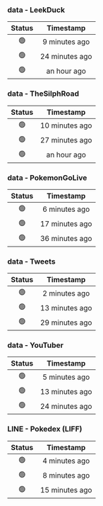 ### data - LeekDuck
| Status | Timestamp |
|:------:|:---------:|
| 🟢 | 9 minutes ago |
| 🟢 | 24 minutes ago |
| 🟢 | an hour ago |

### data - TheSilphRoad
| Status | Timestamp |
|:------:|:---------:|
| 🟢 | 10 minutes ago |
| 🟢 | 27 minutes ago |
| 🟢 | an hour ago |

### data - PokemonGoLive
| Status | Timestamp |
|:------:|:---------:|
| 🟢 | 6 minutes ago |
| 🟢 | 17 minutes ago |
| 🟢 | 36 minutes ago |

### data - Tweets
| Status | Timestamp |
|:------:|:---------:|
| 🟢 | 2 minutes ago |
| 🟢 | 13 minutes ago |
| 🟢 | 29 minutes ago |

### data - YouTuber
| Status | Timestamp |
|:------:|:---------:|
| 🟢 | 5 minutes ago |
| 🟢 | 13 minutes ago |
| 🟢 | 24 minutes ago |

### LINE - Pokedex (LIFF)
| Status | Timestamp |
|:------:|:---------:|
| 🟢 | 4 minutes ago |
| 🟢 | 8 minutes ago |
| 🟢 | 15 minutes ago |

